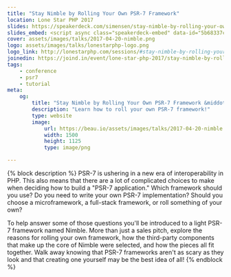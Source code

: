 ```yaml
---
title: "Stay Nimble by Rolling Your Own PSR-7 Framework"
location: Lone Star PHP 2017
slides: https://speakerdeck.com/simensen/stay-nimble-by-rolling-your-own-psr-7-framework-lone-star-php-2017
slides_embed: <script async class="speakerdeck-embed" data-id="5b68337c737145ef9d570ff177467ac1" data-ratio="1.33333333333333" src="//speakerdeck.com/assets/embed.js"></script>
cover: assets/images/talks/2017-04-20-nimble.png
logo: assets/images/talks/lonestarphp-logo.png
logo_link: http://lonestarphp.com/sessions/#stay-nimble-by-rolling-your-own-psr7-framework
joinedin: https://joind.in/event/lone-star-php-2017/stay-nimble-by-rolling-your-own-psr-7-framework
tags:
    - conference
    - psr7
    - tutorial
meta:
    og:
        title: "Stay Nimble by Rolling Your Own PSR-7 Framework &middot; Beau Simensen"
        description: "Learn how to roll your own PSR-7 framework!"
        type: website
        image:
            url: https://beau.io/assets/images/talks/2017-04-20-nimble.png
            width: 1500
            height: 1125
            type: image/png

---
```

{% block description %}
PSR-7 is ushering in a new era of interoperability in PHP. This also means that there are a lot of complicated choices to make when deciding how to build a "PSR-7 application." Which framework should you use? Do you need to write your own PSR-7 implementation? Should you choose a microframework, a full-stack framework, or roll something of your own?

To help answer some of those questions you'll be introduced to a light PSR-7 framework named Nimble. More than just a sales pitch, explore the reasons for rolling your own framework, how the third-party components that make up the core of Nimble were selected, and how the pieces all fit together. Walk away knowing that PSR-7 frameworks aren't as scary as they look and that creating one yourself may be the best idea of all!
{% endblock %}
